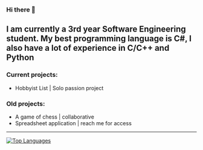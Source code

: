 ### Hi there 👋

I am currently a 3rd year  Software Engineering student.
My best programming language is C#, I also have a lot of experience in C/C++ and Python
---------------------------------
### Current projects:

- Hobbyist List | Solo passion project

### Old projects:

- A game of chess | collaborative
- Spreadsheet application | reach me for access
---------------------------------
[![Top Languages](https://github-readme-stats.vercel.app/api/top-langs/?username=KMadre&size_weight=0.5&count_weight=0.5&layout=compact)](https://github.com/KMadre/github-readme-stats)
